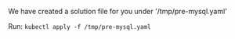 We have created a solution file for you under '/tmp/pre-mysql.yaml'

Run: `kubectl apply -f /tmp/pre-mysql.yaml`
